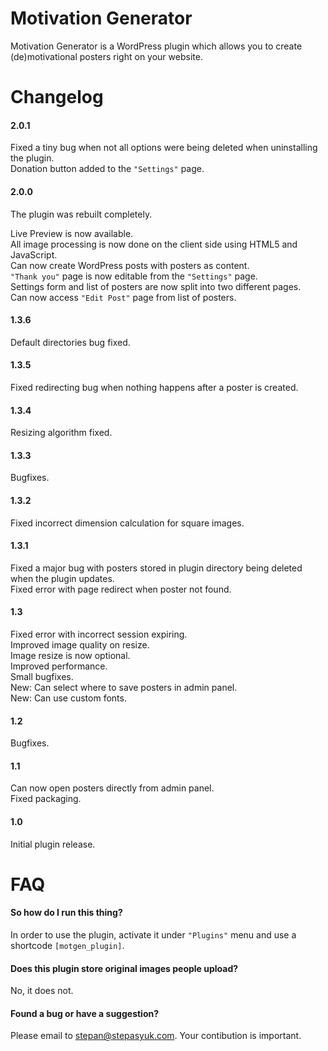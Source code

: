 Motivation Generator
====================

Motivation Generator is a WordPress plugin which allows you to create (de)motivational posters right on your website.

Changelog
====

#### 2.0.1

Fixed a tiny bug when not all options were being deleted when uninstalling the plugin.  
Donation button added to the `"Settings"` page.

#### 2.0.0

The plugin was rebuilt completely.

Live Preview is now available.  
All image processing is now done on the client side using HTML5 and JavaScript.  
Can now create WordPress posts with posters as content.  
`"Thank you"` page is now editable from the `"Settings"` page.  
Settings form and list of posters are now split into two different pages.  
Can now access `"Edit Post"` page from list of posters.

#### 1.3.6

Default directories bug fixed.

#### 1.3.5

Fixed redirecting bug when nothing happens after a poster is created.

#### 1.3.4

Resizing algorithm fixed.

#### 1.3.3

Bugfixes.

#### 1.3.2 

Fixed incorrect dimension calculation for square images.

#### 1.3.1

Fixed a major bug with posters stored in plugin directory being deleted when the plugin updates.  
Fixed error with page redirect when poster not found.

#### 1.3

Fixed error with incorrect session expiring.  
Improved image quality on resize.  
Image resize is now optional.  
Improved performance.  
Small bugfixes.  
New: Can select where to save posters in admin panel.  
New: Can use custom fonts.

#### 1.2

Bugfixes.

#### 1.1

Can now open posters directly from admin panel.  
Fixed packaging.

#### 1.0 

Initial plugin release.


FAQ
====

#### So how do I run this thing?

In order to use the plugin, activate it under `"Plugins"` menu and use a shortcode `[motgen_plugin]`.


#### Does this plugin store original images people upload?

No, it does not.


#### Found a bug or have a suggestion?

Please email to stepan@stepasyuk.com. Your contibution is important.